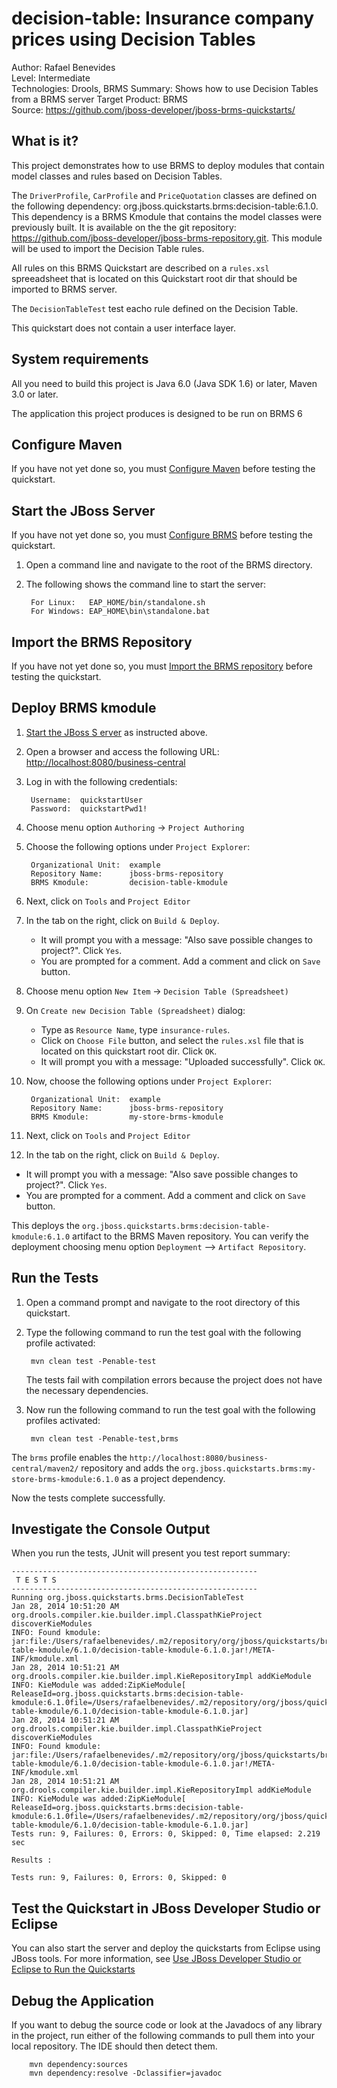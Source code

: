decision-table: Insurance company prices using Decision Tables
==============================================================
Author: Rafael Benevides  
Level: Intermediate  
Technologies: Drools, BRMS 
Summary: Shows how to use Decision Tables from a BRMS server
Target Product: BRMS  
Source: <https://github.com/jboss-developer/jboss-brms-quickstarts/>  

What is it?
-----------

This project demonstrates how to use BRMS to deploy modules that contain model classes and rules based on Decision Tables.

The `DriverProfile`, `CarProfile` and `PriceQuotation` classes are defined on the following dependency: org.jboss.quickstarts.brms:decision-table:6.1.0. This dependency is a BRMS Kmodule that contains the model classes were previously built. It is available on the the git repository: <https://github.com/jboss-developer/jboss-brms-repository.git>. This module will be used to import the Decision Table rules.

All rules on this BRMS Quickstart are described on a  `rules.xsl` spreeadsheet that is located on this Quickstart root dir that should be imported to BRMS server.

The `DecisionTableTest` test eacho rule defined on the Decision Table.

This quickstart does not contain a user interface layer. 

System requirements
-------------------

All you need to build this project is Java 6.0 (Java SDK 1.6) or later, Maven 3.0 or later.

The application this project produces is designed to be run on BRMS 6

 
Configure Maven
---------------

If you have not yet done so, you must [Configure Maven](../README.md#configure-maven) before testing the quickstart.

Start the JBoss Server
-----------------------

If you have not yet done so, you must [Configure BRMS](../README.md#configure-brms) before testing the quickstart.

1. Open a command line and navigate to the root of the BRMS directory.
2. The following shows the command line to start the server:

        For Linux:   EAP_HOME/bin/standalone.sh
        For Windows: EAP_HOME\bin\standalone.bat


Import the BRMS Repository
----------------------

If you have not yet done so, you must [Import the BRMS repository](../README.md#import-the-brms-repository) before testing the quickstart.


Deploy BRMS kmodule
-------------------

1. [Start the JBoss S erver](#start-the-jboss-server) as instructed above.

2. Open a browser and access the following URL: <http://localhost:8080/business-central> 

2. Log in with the following credentials:

        Username:  quickstartUser
        Password:  quickstartPwd1!

3. Choose menu option `Authoring` -> `Project Authoring`

4. Choose the following options under `Project Explorer`:

        Organizational Unit:  example
        Repository Name:      jboss-brms-repository
        BRMS Kmodule:         decision-table-kmodule

5. Next, click on `Tools` and `Project Editor`

6. In the tab on the right, click on `Build & Deploy`. 
   * It will prompt you with a message: "Also save possible changes to project?". Click `Yes`. 
   * You are prompted for a comment. Add a comment and click on `Save` button.
   
7. Choose menu option `New Item` -> `Decision Table (Spreadsheet)`

8. On `Create new Decision Table (Spreadsheet)` dialog:

    * Type as `Resource Name`, type `insurance-rules`. 
    * Click on `Choose File` button, and select the `rules.xsl` file that is located on this quickstart root dir. Click `OK`.
    * It will prompt you with a message: "Uploaded successfully". Click `OK`.


9. Now, choose the following options under `Project Explorer`:

        Organizational Unit:  example
        Repository Name:      jboss-brms-repository
        BRMS Kmodule:         my-store-brms-kmodule

10. Next, click on `Tools` and `Project Editor`

11. In the tab on the right, click on `Build & Deploy`. 
   * It will prompt you with a message: "Also save possible changes to project?". Click `Yes`. 
   * You are prompted for a comment. Add a comment and click on `Save` button.

   This deploys the `org.jboss.quickstarts.brms:decision-table-kmodule:6.1.0` artifact to the BRMS Maven repository. You can verify the deployment choosing menu option `Deployment` --> `Artifact Repository`.


Run the Tests 
-------------

1. Open a command prompt and navigate to the root directory of this quickstart.
2. Type the following command to run the test goal with the following profile activated:

        mvn clean test -Penable-test

   The tests fail with compilation errors because the project does not have the necessary dependencies.

4. Now run the following command to run the test goal with the following profiles activated:

        mvn clean test -Penable-test,brms

The `brms` profile enables the `http://localhost:8080/business-central/maven2/` repository and adds the `org.jboss.quickstarts.brms:my-store-brms-kmodule:6.1.0` as a project dependency. 

Now the tests complete successfully.

Investigate the Console Output
----------------------------

When you run the tests, JUnit will present you test report summary:

    -------------------------------------------------------
     T E S T S
    -------------------------------------------------------
    Running org.jboss.quickstarts.brms.DecisionTableTest
    Jan 28, 2014 10:51:20 AM org.drools.compiler.kie.builder.impl.ClasspathKieProject discoverKieModules
    INFO: Found kmodule: jar:file:/Users/rafaelbenevides/.m2/repository/org/jboss/quickstarts/brms/decision-table-kmodule/6.1.0/decision-table-kmodule-6.1.0.jar!/META-INF/kmodule.xml
    Jan 28, 2014 10:51:21 AM org.drools.compiler.kie.builder.impl.KieRepositoryImpl addKieModule
    INFO: KieModule was added:ZipKieModule[ ReleaseId=org.jboss.quickstarts.brms:decision-table-kmodule:6.1.0file=/Users/rafaelbenevides/.m2/repository/org/jboss/quickstarts/brms/decision-table-kmodule/6.1.0/decision-table-kmodule-6.1.0.jar]
    Jan 28, 2014 10:51:21 AM org.drools.compiler.kie.builder.impl.ClasspathKieProject discoverKieModules
    INFO: Found kmodule: jar:file:/Users/rafaelbenevides/.m2/repository/org/jboss/quickstarts/brms/decision-table-kmodule/6.1.0/decision-table-kmodule-6.1.0.jar!/META-INF/kmodule.xml
    Jan 28, 2014 10:51:21 AM org.drools.compiler.kie.builder.impl.KieRepositoryImpl addKieModule
    INFO: KieModule was added:ZipKieModule[ ReleaseId=org.jboss.quickstarts.brms:decision-table-kmodule:6.1.0file=/Users/rafaelbenevides/.m2/repository/org/jboss/quickstarts/brms/decision-table-kmodule/6.1.0/decision-table-kmodule-6.1.0.jar]
    Tests run: 9, Failures: 0, Errors: 0, Skipped: 0, Time elapsed: 2.219 sec
    
    Results :
    
    Tests run: 9, Failures: 0, Errors: 0, Skipped: 0


Test the Quickstart in JBoss Developer Studio or Eclipse
-------------------------------------

You can also start the server and deploy the quickstarts from Eclipse using JBoss tools. For more information, see [Use JBoss Developer Studio or Eclipse to Run the Quickstarts](../README.md#use-jboss-developer-studio-or-eclipse-to-run-the-quickstarts) 


Debug the Application
------------------------------------

If you want to debug the source code or look at the Javadocs of any library in the project, run either of the following commands to pull them into your local repository. The IDE should then detect them.

        mvn dependency:sources
        mvn dependency:resolve -Dclassifier=javadoc
